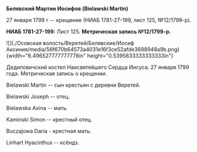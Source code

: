 **Белявский Мартин Иосифов (Bielawski Martin)**

27 января 1799 г -- крещение (НИАБ 1781-27-199, лист 125, №12/1799-р).

**НИАБ 1781-27-199:** Лист 125. **Метрическая запись №12/1799-р.**

![](./Осовская волость/Веретей/Белявские/Иосиф Аксиния/media/56f670b64573a4031e16f3ce52afde3698948a9b.png){width="6.496527777777778in"
height="0.5395833333333333in"}

Дедиловичский костел Наисвятейшего Сердца Иисуса. 27 января 1799 года.
Метрическая запись о крещении.

Bielawski Martin -- сын крестьян с деревни Веретей.

Bielawski Joseph -- отец.

Bielawska Axina -- мать.

Kaminski Simon -- крестный отец.

Buczajowa Daria - крестная мать.

Linhart Hyacinthus -- ксёндз.
